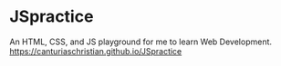 # JSpractice

An HTML, CSS, and JS playground for me to learn Web Development.
https://canturiaschristian.github.io/JSpractice
 
